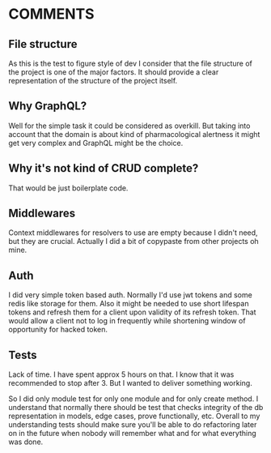 # COMMENTS

## File structure

As this is the test to figure style of dev I consider that the file structure of the project is one of the major factors. It should provide a clear representation of the structure of the project itself.

## Why GraphQL?

Well for the simple task it could be considered as overkill. But taking into account that the domain is about kind of pharmacological alertness it might get very complex and GraphQL might be the choice.

## Why it's not kind of CRUD complete?

That would be just boilerplate code.

## Middlewares

Context middlewares for resolvers to use are empty because I didn't need, but they are crucial. Actually I did a bit of copypaste from other projects oh mine.

## Auth

I did very simple token based auth. Normally I'd use jwt tokens and some redis like storage for them. Also it might be needed to use short lifespan tokens and refresh them for a client upon validity of its refresh token.
That would allow a client not to log in frequently while shortening window of opportunity for hacked token.

## Tests

Lack of time. I have spent approx 5 hours on that. I know that it was recommended to stop after 3. But I wanted to deliver something working.

So I did only module test for only one module and for only create method. I understand that normally there should be test that checks integrity of the db representation in models, edge cases, prove functionally, etc. Overall to my understanding tests should make sure you'll be able to do refactoring later on in the future when nobody will remember what and for what everything was done.
